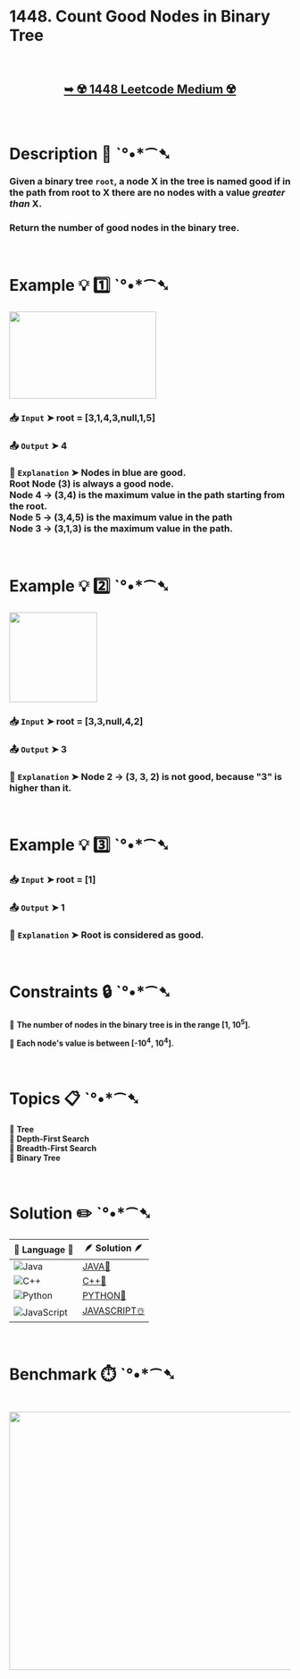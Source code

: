 # 1448. Count Good Nodes in Binary Tree

</br>

<h2 align="center"> 

<a href="https://leetcode.com/problems/count-good-nodes-in-binary-tree/?envType=study-plan-v2&envId=leetcode-75"><strong>➥ ☢️ 1448 Leetcode Medium ☢️ </strong></a>
</h2>

</br>

# Description 📜 ˋ°•*⁀➷

### Given a binary tree `root`, a node X in the tree is named good if in the path from root to X there are no nodes with a value *greater than* X.

### Return the number of good nodes in the binary tree.

</br>

# Example 💡 1️⃣ ˋ°•*⁀➷

<img src="https://github.com/user-attachments/assets/08790724-db1f-4470-a036-f882cf1f48ac" width="263px" height="156px"/>

  ### 📥 `Input`  ➤ root = [3,1,4,3,null,1,5]

  ### 📤 `Output`  ➤ 4

  ### 🔦 `Explanation`  ➤ Nodes in blue are good.</br> Root Node (3) is always a good node.</br> Node 4 -> (3,4) is the maximum value in the path starting from the root.</br> Node 5 -> (3,4,5) is the maximum value in the path</br> Node 3 -> (3,1,3) is the maximum value in the path.

</br>

# Example 💡 2️⃣ ˋ°•*⁀➷

<img src="https://github.com/user-attachments/assets/2ccdc5e0-d1e5-442b-83d3-de937222deeb" width="157px" height="161px"/>

  ### 📥 `Input` ➤ root = [3,3,null,4,2]

  ### 📤 `Output`  ➤ 3

  ### 🔦 `Explanation` ➤ Node 2 -> (3, 3, 2) is not good, because "3" is higher than it.

</br>

# Example 💡 3️⃣ ˋ°•*⁀➷

  ### 📥 `Input` ➤ root = [1]

  ### 📤 `Output`  ➤ 1

  ### 🔦 `Explanation`  ➤ Root is considered as good.

</br>

# Constraints 🔒 ˋ°•*⁀➷

🔹 **The number of nodes in the binary tree is in the range [1, 10<sup>5</sup>].** </br>

🔹 **Each node's value is between [-10<sup>4</sup>, 10<sup>4</sup>].** </br>

</br>

# Topics 📋 ˋ°•*⁀➷

🔸 **Tree**  </br>
🔸 **Depth-First Search**  </br>
🔸 **Breadth-First Search**  </br>
🔸 **Binary Tree**  </br>

</br>

# Solution ✏️ ˋ°•*⁀➷

| 📒 Language 📒  | 🪶 Solution 🪶 |
| ------------- | ------------- |
|  ![Java](https://img.shields.io/badge/java-%23ED8B00.svg?style=for-the-badge&logo=openjdk&logoColor=white)  | [JAVA🍁](https://github.com/Prakhar-002/LEETCODE/blob/main/%F0%9F%93%9A%20Study%20%F0%9F%8E%A7%20Plan%20%F0%9F%91%A8%F0%9F%8F%BB%E2%80%8D%F0%9F%92%BB/%F0%9F%8D%A8%20LeetCode%2075%20-%20%F0%9F%AA%BB%20Ace%20Coding%20Interview/%F0%9F%94%AC%20Examine%20Thoroughly%20%F0%9F%A7%AC/09%20Binary%20Tree%20-%20DFS/Day%20%E2%9E%BA%2035%20%F0%9F%AA%BB%201448.%20Count%20Good%20Nodes%20in%20Binary%20Tree%20%E2%98%83%EF%B8%8F%20%F0%9F%8D%81%20%F0%9F%8D%B0%20%F0%9F%8E%B2/%F0%9F%8D%81JAVA%20-%201448.%20Count%20Good%20Nodes%20i.java) |
|  ![C++](https://img.shields.io/badge/c++-%2300599C.svg?style=for-the-badge&logo=c%2B%2B&logoColor=white)  | [C++🎲](https://github.com/Prakhar-002/LEETCODE/blob/main/%F0%9F%93%9A%20Study%20%F0%9F%8E%A7%20Plan%20%F0%9F%91%A8%F0%9F%8F%BB%E2%80%8D%F0%9F%92%BB/%F0%9F%8D%A8%20LeetCode%2075%20-%20%F0%9F%AA%BB%20Ace%20Coding%20Interview/%F0%9F%94%AC%20Examine%20Thoroughly%20%F0%9F%A7%AC/09%20Binary%20Tree%20-%20DFS/Day%20%E2%9E%BA%2035%20%F0%9F%AA%BB%201448.%20Count%20Good%20Nodes%20in%20Binary%20Tree%20%E2%98%83%EF%B8%8F%20%F0%9F%8D%81%20%F0%9F%8D%B0%20%F0%9F%8E%B2/%F0%9F%8E%B2CPP%20-%201448.%20Count%20Good%20Nodes%20in%20.cpp)  |
|  ![Python](https://img.shields.io/badge/python-3670A0?style=for-the-badge&logo=python&logoColor=ffdd54)    | [PYTHON🍰](https://github.com/Prakhar-002/LEETCODE/blob/main/%F0%9F%93%9A%20Study%20%F0%9F%8E%A7%20Plan%20%F0%9F%91%A8%F0%9F%8F%BB%E2%80%8D%F0%9F%92%BB/%F0%9F%8D%A8%20LeetCode%2075%20-%20%F0%9F%AA%BB%20Ace%20Coding%20Interview/%F0%9F%94%AC%20Examine%20Thoroughly%20%F0%9F%A7%AC/09%20Binary%20Tree%20-%20DFS/Day%20%E2%9E%BA%2035%20%F0%9F%AA%BB%201448.%20Count%20Good%20Nodes%20in%20Binary%20Tree%20%E2%98%83%EF%B8%8F%20%F0%9F%8D%81%20%F0%9F%8D%B0%20%F0%9F%8E%B2/%F0%9F%8D%B0PYTHON%20-%201448.%20Count%20Good%20Nodes%20i.py) |
| ![JavaScript](https://img.shields.io/badge/javascript-%23323330.svg?style=for-the-badge&logo=javascript&logoColor=%23F7DF1E)   | [JAVASCRIPT☃️](https://github.com/Prakhar-002/LEETCODE/blob/main/%F0%9F%93%9A%20Study%20%F0%9F%8E%A7%20Plan%20%F0%9F%91%A8%F0%9F%8F%BB%E2%80%8D%F0%9F%92%BB/%F0%9F%8D%A8%20LeetCode%2075%20-%20%F0%9F%AA%BB%20Ace%20Coding%20Interview/%F0%9F%94%AC%20Examine%20Thoroughly%20%F0%9F%A7%AC/09%20Binary%20Tree%20-%20DFS/Day%20%E2%9E%BA%2035%20%F0%9F%AA%BB%201448.%20Count%20Good%20Nodes%20in%20Binary%20Tree%20%E2%98%83%EF%B8%8F%20%F0%9F%8D%81%20%F0%9F%8D%B0%20%F0%9F%8E%B2/%E2%98%83%EF%B8%8FJAVASCRIPT%20-%201448.%20Count%20Good%20Nod.js) |

</br>

# Benchmark ⏱️ ˋ°•*⁀➷

<h1  align="center" >

<img src ="https://github.com/user-attachments/assets/07b17385-649c-48ba-a304-a568fc72e49d" width = "700px" height="462px" />

</h1>
